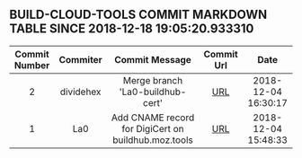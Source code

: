 ## BUILD-CLOUD-TOOLS COMMIT MARKDOWN TABLE SINCE 2018-12-18 19:05:20.933310

| Commit Number | Commiter | Commit Message | Commit Url | Date | 
|:---:|:----:|:----------------------------------:|:------:|:----:| 
|2|dividehex|Merge branch 'La0-buildhub-cert'|[URL](https://github.com/mozilla-releng/build-cloud-tools/commit/3962e62c72251ae9fc531bdb5b14ba40243a5b70)|2018-12-04 16:30:17
|1|La0|Add CNAME record for DigiCert on buildhub.moz.tools|[URL](https://github.com/mozilla-releng/build-cloud-tools/commit/7fe44bf80d48b949c4d65c7642e3e4b69780af84)|2018-12-04 15:48:33


